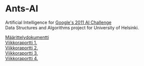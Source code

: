 ﻿Ants-AI
=======
Artificial Intelligence for [Google's 2011 AI Challenge](http://aichallenge.org/)  
Data Structures and Algorithms project for University of Helsinki. 

[Määrittelydokumentti](Määrittelydokumentti.pdf)  
[Viikkoraportti 1.](Viikkoraportti1.pdf)   
[Viikkoraportti 2.](Viikkoraportti2.pdf)  
[Viikkoraportti 3.](Viikkoraportti3.pdf)  
[Viikkoraportti 4.](Viikkoraportti4.pdf)

